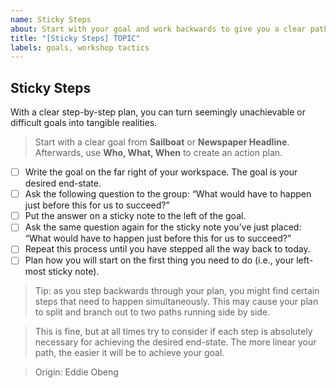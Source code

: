 ```yaml
---
name: Sticky Steps
about: Start with your goal and work backwards to give you a clear path to get there.
title: "[Sticky Steps] TOPIC"
labels: goals, workshop tactics
---
```


## Sticky Steps

With a clear step-by-step plan, you can turn seemingly unachievable or difficult goals into tangible realities.

> Start with a clear goal from **Sailboat** or **Newspaper Headline**. Afterwards, use **Who, What, When** to create an action plan.

- [ ] Write the goal on the far right of your workspace. The goal is your desired end-state.
- [ ] Ask the following question to the group: “What would have to happen just before this for us to succeed?”
- [ ] Put the answer on a sticky note to the left of the goal.
- [ ] Ask the same question again for the sticky note you’ve just placed: “What would have to happen just before this for us to succeed?”
- [ ] Repeat this process until you have stepped all the way back to today.
- [ ] Plan how you will start on the first thing you need to do (i.e., your left-most sticky note).

>Tip: as you step backwards through your plan, you might find certain steps that need to happen simultaneously. This may cause your plan to split and branch out to two paths running side by side.

>This is fine, but at all times try to consider if each step is absolutely necessary for achieving the desired end-state. The more linear your path, the easier it will be to achieve your goal.

>Origin: Eddie Obeng
